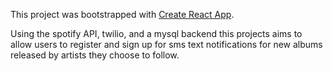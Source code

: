 This project was bootstrapped with [Create React App](https://github.com/facebookincubator/create-react-app).

Using the spotify API, twilio, and a mysql backend this projects aims to allow users to register and sign up for sms text notifications for new albums released by artists they choose to follow. 
